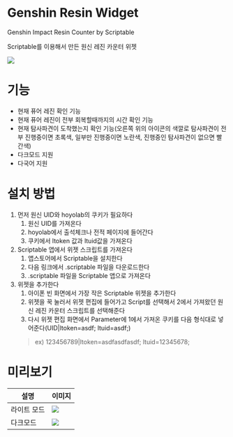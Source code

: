 
# Genshin Resin Widget

Genshin Impact Resin Counter by Scriptable

Scriptable를 이용해서 만든 원신 레진 카운터 위젯

![](https://user-images.githubusercontent.com/35032401/138546515-82be9aba-230c-42b9-98ea-114e9c95d02e.png)

# 기능
- 현재 퓨어 레진 확인 기능
- 현재 퓨어 레진이 전부 회복할때까지의 시간 확인 기능
- 현재 탐사파견이 도착했는지 확인 기능(오른쪽 위의 아이콘의 색깔로 탐사파견이 전부 진행중이면 초록색, 일부만 진행중이면 노란색, 진행중인 탐사파견이 없으면 빨간색)
- 다크모드 지원
- 다국어 지원

# 설치 방법
1. 먼저 원신 UID와 hoyolab의 쿠키가 필요하다
    1. 원신 UID를 가져온다
    2. hoyolab에서 출석체크나 전적 페이지에 들어간다 
    3. 쿠키에서 ltoken 값과 ltuid값을 가져온다
2. Scriptable 앱에서 위젯 스크립트를 가져온다
    1. 앱스토어에서 Scriptable을 설치한다
    2. 다음 링크에서 .scriptable 파일을 다운로드한다
    3. .scriptable 파일을 Scriptable 앱으로 가져온다
3. 위젯을 추가한다
    1. 아이폰 빈 화면에서 가장 작은 Scriptable 위젯을 추가한다
    2. 위젯을 꾹 눌러서 위젯 편집에 들어가고 Script를 선택해서 2에서 가져왔던 원신 레진 카운터 스크립트를 선택해준다
    3. 다시 위젯 편집 화면에서 Parameter에 1에서 가져온 쿠키를 다음 형식대로 넣어준다(UID|ltoken=asdf; ltuid=asdf;)
    > ex) 123456789|ltoken=asdfasdfasdf; ltuid=12345678;

# 미리보기
| 설명  | 이미지 |
| ------------- | ------------- |
| 라이트 모드  | <img src="https://user-images.githubusercontent.com/35032401/138547577-5ee6f948-c610-4cff-88f0-46b8af435250.png" />  |
| 다크모드  | <img src="https://user-images.githubusercontent.com/35032401/138547579-6b0c1988-2fe4-46ea-9e4e-49cf143021d4.png" />  |
